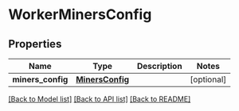 # WorkerMinersConfig

## Properties
Name | Type | Description | Notes
------------ | ------------- | ------------- | -------------
**miners_config** | [**MinersConfig**](MinersConfig.md) |  | [optional] 

[[Back to Model list]](../README.md#documentation-for-models) [[Back to API list]](../README.md#documentation-for-api-endpoints) [[Back to README]](../README.md)


